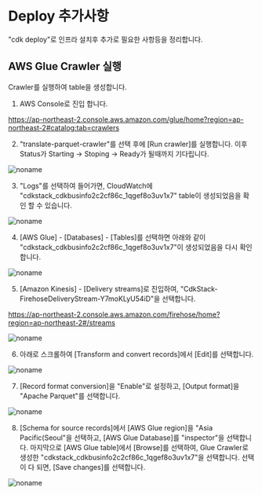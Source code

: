 # Deploy 추가사항

"cdk deploy"로 인프라 설치후 추가로 필요한 사항등을 정리합니다. 

## AWS Glue Crawler 실행

Crawler를 실행하여 table을 생성합니다. 

1) AWS Console로 진입 합니다. 

https://ap-northeast-2.console.aws.amazon.com/glue/home?region=ap-northeast-2#catalog:tab=crawlers

2) "translate-parquet-crawler"를 선택 후에 [Run crawler]를 실행합니다. 이후 Status가 Starting -> Stoping -> Ready가 될때까지 기다립니다. 

![noname](https://user-images.githubusercontent.com/52392004/163696272-61c7daa9-a4d4-4849-9010-b0d15e463ea1.png)

3) "Logs"를 선택하여 들어가면, CloudWatch에 "cdkstack_cdkbusinfo2c2cf86c_1qgef8o3uv1x7" table이 생성되었음을 확인 할 수 있습니다. 

![noname](https://user-images.githubusercontent.com/52392004/163696430-5477a464-6f11-4b3b-8873-f3f7560a9e87.png)

4) [AWS Glue] - [Databases] - [Tables]를 선택하면 아래와 같이 "cdkstack_cdkbusinfo2c2cf86c_1qgef8o3uv1x7"이 생성되었음을 다시 확인합니다. 

![noname](https://user-images.githubusercontent.com/52392004/163696471-7e701a87-0768-44ea-9a59-7faa5cfd33f4.png)

5) [Amazon Kinesis] - [Delivery streams]로 진입하여, "CdkStack-FirehoseDeliveryStream-Y7moKLyU54iD"을 선택합니다.

https://ap-northeast-2.console.aws.amazon.com/firehose/home?region=ap-northeast-2#/streams

![noname](https://user-images.githubusercontent.com/52392004/163696522-b82e3916-c01e-474f-a42c-25e70490ba44.png)

6) 아래로 스크롤하여 [Transform and convert records]에서 [Edit]를 선택합니다. 

![noname](https://user-images.githubusercontent.com/52392004/163696563-e1f06714-00d7-4117-ab5b-3658d59fd698.png)

7) [Record format conversion]을 "Enable"로 설정하고, [Output format]을 "Apache Parquet"를 선택합니다. 

![noname](https://user-images.githubusercontent.com/52392004/163696617-77d095c7-a655-4415-9495-ff5f070790f7.png)

8) [Schema for source records]에서 [AWS Glue region]을 "Asia Pacific(Seoul"을 선택하고, [AWS Glue Database]를 "inspector"을 선택합니다. 마지막으로 [AWS Glue table]에서 [Browse]를 선택하여, Glue Crawler로 생성한 "cdkstack_cdkbusinfo2c2cf86c_1qgef8o3uv1x7"을 선택합니다. 선택이 다 되면, [Save changes]를 선택합니다.

![noname](https://user-images.githubusercontent.com/52392004/163696694-335362b8-ac2c-4396-9240-776241468d4d.png)

